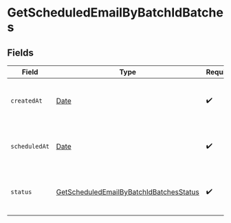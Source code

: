 # GetScheduledEmailByBatchIdBatches


## Fields

| Field                                                                                                     | Type                                                                                                      | Required                                                                                                  | Description                                                                                               |
| --------------------------------------------------------------------------------------------------------- | --------------------------------------------------------------------------------------------------------- | --------------------------------------------------------------------------------------------------------- | --------------------------------------------------------------------------------------------------------- |
| `createdAt`                                                                                               | [Date](https://developer.mozilla.org/en-US/docs/Web/JavaScript/Reference/Global_Objects/Date)             | :heavy_check_mark:                                                                                        | Datetime on which the batch was scheduled                                                                 |
| `scheduledAt`                                                                                             | [Date](https://developer.mozilla.org/en-US/docs/Web/JavaScript/Reference/Global_Objects/Date)             | :heavy_check_mark:                                                                                        | Datetime for which the batch was scheduled                                                                |
| `status`                                                                                                  | [GetScheduledEmailByBatchIdBatchesStatus](../../models/shared/getscheduledemailbybatchidbatchesstatus.md) | :heavy_check_mark:                                                                                        | Current status of the scheduled batch                                                                     |